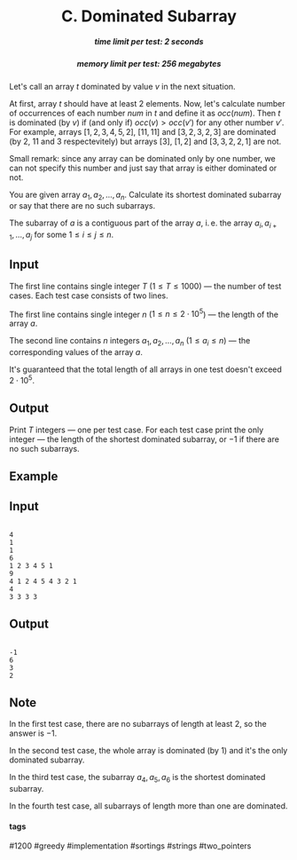 <h1 style='text-align: center;'> C. Dominated Subarray</h1>

<h5 style='text-align: center;'>time limit per test: 2 seconds</h5>
<h5 style='text-align: center;'>memory limit per test: 256 megabytes</h5>

Let's call an array $t$ dominated by value $v$ in the next situation.

At first, array $t$ should have at least $2$ elements. Now, let's calculate number of occurrences of each number $num$ in $t$ and define it as $occ(num)$. Then $t$ is dominated (by $v$) if (and only if) $occ(v) > occ(v')$ for any other number $v'$. For example, arrays $[1, 2, 3, 4, 5, 2]$, $[11, 11]$ and $[3, 2, 3, 2, 3]$ are dominated (by $2$, $11$ and $3$ respectevitely) but arrays $[3]$, $[1, 2]$ and $[3, 3, 2, 2, 1]$ are not.

Small remark: since any array can be dominated only by one number, we can not specify this number and just say that array is either dominated or not.

You are given array $a_1, a_2, \dots, a_n$. Calculate its shortest dominated subarray or say that there are no such subarrays.

The subarray of $a$ is a contiguous part of the array $a$, i. e. the array $a_i, a_{i + 1}, \dots, a_j$ for some $1 \le i \le j \le n$.

## Input

The first line contains single integer $T$ ($1 \le T \le 1000$) — the number of test cases. Each test case consists of two lines.

The first line contains single integer $n$ ($1 \le n \le 2 \cdot 10^5$) — the length of the array $a$.

The second line contains $n$ integers $a_1, a_2, \dots, a_n$ ($1 \le a_i \le n$) — the corresponding values of the array $a$.

It's guaranteed that the total length of all arrays in one test doesn't exceed $2 \cdot 10^5$.

## Output

Print $T$ integers — one per test case. For each test case print the only integer — the length of the shortest dominated subarray, or $-1$ if there are no such subarrays.

## Example

## Input


```

4
1
1
6
1 2 3 4 5 1
9
4 1 2 4 5 4 3 2 1
4
3 3 3 3

```
## Output


```

-1
6
3
2

```
## Note

In the first test case, there are no subarrays of length at least $2$, so the answer is $-1$.

In the second test case, the whole array is dominated (by $1$) and it's the only dominated subarray.

In the third test case, the subarray $a_4, a_5, a_6$ is the shortest dominated subarray.

In the fourth test case, all subarrays of length more than one are dominated.



#### tags 

#1200 #greedy #implementation #sortings #strings #two_pointers 